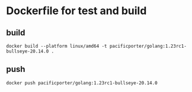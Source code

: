 # Dockerfile for test and build

## build

```
docker build --platform linux/amd64 -t pacificporter/golang:1.23rc1-bullseye-20.14.0 .
```

## push

```
docker push pacificporter/golang:1.23rc1-bullseye-20.14.0
```
